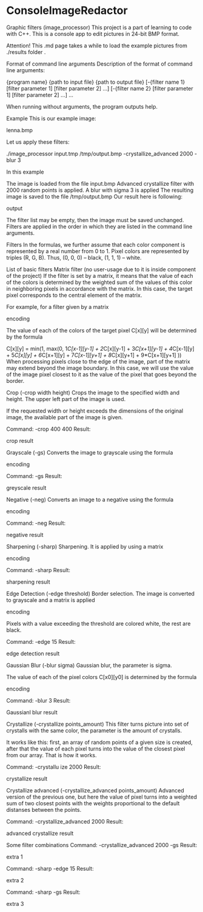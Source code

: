 # ConsoleImageRedactor
Graphic filters (image_processor)
This project is a part of learning to code with C++. This is a console app to edit pictures in 24-bit BMP format.

Attention! This .md page takes a while to load the example pictures from ./results folder .

Format of command line arguments
Description of the format of command line arguments:

{program name} {path to input file} {path to output file} [-{filter name 1} [filter parameter 1] [filter parameter 2] ...] [-{filter name 2} [filter parameter 1] [filter parameter 2] ...] ...

When running without arguments, the program outputs help.

Example
This is our example image:

lenna.bmp

Let us apply these filters:

./image_processor input.tmp /tmp/output.bmp -crystallize_advanced 2000 -blur 3

In this example

The image is loaded from the file input.bmp
Advanced crystallize filter with 2000 random points is applied.
A blur with sigma 3 is applied
The resulting image is saved to the file /tmp/output.bmp
Our result here is following:

output

The filter list may be empty, then the image must be saved unchanged. Filters are applied in the order in which they are listed in the command line arguments.

Filters
In the formulas, we further assume that each color component is represented by a real number from 0 to 1. Pixel colors are represented by triples (R, G, B). Thus, (0, 0, 0) – black, (1, 1, 1) – white.

List of basic filters
Matrix filter (no user-usage due to it is inside component of the project)
If the filter is set by a matrix, it means that the value of each of the colors is determined by the weighted sum of the values of this color in neighboring pixels in accordance with the matrix. In this case, the target pixel corresponds to the central element of the matrix.

For example, for a filter given by a matrix

encoding

The value of each of the colors of the target pixel C[x][y] will be determined by the formula

C[x][y] =
  min(1, max(0,
   1*C[x-1][y-1] + 2*C[x][y-1] + 3*C[x+1][y-1] +
   4*C[x-1][y]   + 5*C[x][y]   + 6*C[x+1][y]   +
   7*C[x-1][y+1] + 8*C[x][y+1] + 9*C[x+1][y+1]
))
When processing pixels close to the edge of the image, part of the matrix may extend beyond the image boundary. In this case, we will use the value of the image pixel closest to it as the value of the pixel that goes beyond the border.

Crop (-crop width height)
Crops the image to the specified width and height. The upper left part of the image is used.

If the requested width or height exceeds the dimensions of the original image, the available part of the image is given.

Command: -crop 400 400 Result:

crop result

Grayscale (-gs)
Converts the image to grayscale using the formula

encoding

Command: -gs Result:

greyscale result

Negative (-neg)
Converts an image to a negative using the formula

encoding

Command: -neg Result:

negative result

Sharpening (-sharp)
Sharpening. It is applied by using a matrix

encoding

Command: -sharp Result:

sharpening result

Edge Detection (-edge threshold)
Border selection. The image is converted to grayscale and a matrix is applied

encoding

Pixels with a value exceeding the threshold are colored white, the rest are black.

Command: -edge 15 Result:

edge detection result

Gaussian Blur (-blur sigma)
Gaussian blur, the parameter is sigma.

The value of each of the pixel colors C[x0][y0] is determined by the formula

encoding

Command: -blur 3 Result:

Gaussianl blur result

Crystallize (-crystallize points_amount)
This filter turns picture into set of crystalls with the same color, the parameter is the amount of crystalls.

It works like this: first, an array of random points of a given size is created, after that the value of each pixel turns into the value of the closest pixel from our array. That is how it works.

Command: -crystallu ize 2000 Result:

crystallize result

Crystallize advanced (-crystallize_advanced points_amount)
Advanced version of the previous one, but here the value of pixel turns into a weighted sum of two closest points with the weights proportional to the default distanses between the points.

Command: -crystallize_advanced 2000 Result:

advanced crystallize result

Some filter combinations
Command: -crystallize_advanced 2000 -gs Result:

extra 1

Command: -sharp -edge 15 Result:

extra 2

Command: -sharp -gs Result:

extra 3
